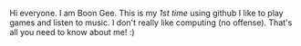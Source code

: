 Hi everyone.
I am Boon Gee.
This is my _1st time_ using github
I like to play games and listen to music. 
I don't really like computing (no offense).
That's all you need to know about me!
:) 
